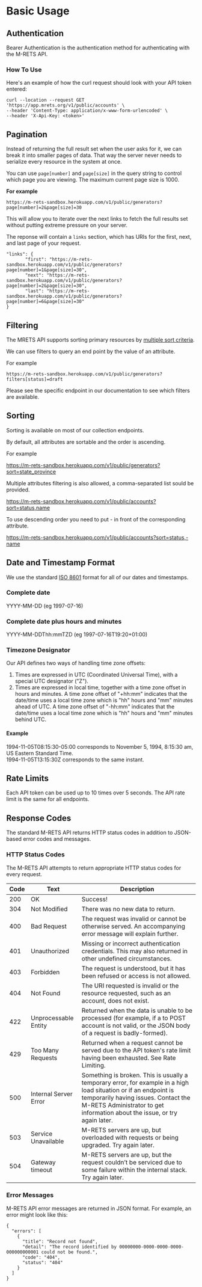 # Basic Usage

## Authentication

Bearer Authentication is the authentication method for authenticating with the M-RETS API.

### How To Use

Here's an example of how the curl request should look with your API token entered:

```
curl --location --request GET 'https://app.mrets.org/v1/public/accounts' \
--header 'Content-Type: application/x-www-form-urlencoded' \
--header 'X-Api-Key: <token>'
```
 
## Pagination

Instead of returning the full result set when the user asks for it, we can break it into smaller pages of data. That way the server never needs to serialize every resource in the system at once.

You can use `page[number]` and `page[size]` in the query string to control which page you are viewing. The maximum current page size is 1000.

**For example**

```
https://m-rets-sandbox.herokuapp.com/v1/public/generators?page[number]=2&page[size]=30
```

This will allow you to iterate over the next links to fetch the full results set without putting extreme pressure on your server.


The reponse will contain a `links` section, which has URIs for the first, next, and last page of your request.

```
"links": {
       "first": "https://m-rets-sandbox.herokuapp.com/v1/public/generators?page[number]=1&page[size]=30",
       "next": "https://m-rets-sandbox.herokuapp.com/v1/public/generators?page[number]=2&page[size]=30",
       "last": "https://m-rets-sandbox.herokuapp.com/v1/public/generators?page[number]=6&page[size]=30"
}
```   
## Filtering

The MRETS API supports sorting primary resources by [multiple sort criteria](https://jsonapi.org/format/#fetching-sorting).

We can use filters to query an end point by the value of an attribute.

For example

```
https://m-rets-sandbox.herokuapp.com/v1/public/generators?filters[status]=draft
```

Please see the specific endpoint in our documentation to see which filters are available.

## Sorting

Sorting is available on most of our collection endpoints.

By default, all attributes are sortable and the order is ascending.

For example

https://m-rets-sandbox.herokuapp.com/v1/public/generators?sort=state_province

Multiple attributes filtering is also allowed, a comma-separated list sould be provided.

https://m-rets-sandbox.herokuapp.com/v1/public/accounts?sort=status,name

To use descending order you need to put - in front of the corresponding attribute.

https://m-rets-sandbox.herokuapp.com/v1/public/accounts?sort=status,-name

## Date and Timestamp Format

We use the standard [ISO 8601](https://www.w3.org/TR/NOTE-datetime) format for all of our dates and timestamps.

### Complete date
YYYY-MM-DD (eg 1997-07-16)  
### Complete date plus hours and minutes
YYYY-MM-DDThh:mmTZD (eg 1997-07-16T19:20+01:00)

### Timezone Designator
Our API defines two ways of handling time zone offsets:

1. Times are expressed in UTC (Coordinated Universal Time), with a special UTC designator ("Z").
2. Times are expressed in local time, together with a time zone offset in hours and minutes. A time zone offset of "+hh:mm" indicates that the date/time uses a local time zone which is "hh" hours and "mm" minutes ahead of UTC. A time zone offset of "-hh:mm" indicates that the date/time uses a local time zone which is "hh" hours and "mm" minutes behind UTC. 

#### Example

1994-11-05T08:15:30-05:00 corresponds to November 5, 1994, 8:15:30 am, US Eastern Standard Time.  
1994-11-05T13:15:30Z corresponds to the same instant.

## Rate Limits

Each API token can be used up to 10 times over 5 seconds. The API rate limit is the same for all endpoints.

## Response Codes

The standard M-RETS API returns HTTP status codes in addition to JSON-based error codes and messages.

### HTTP Status Codes

The M-RETS API attempts to return appropriate HTTP status codes for every request.

| Code | Text                  | Description                                                                                                                                                                                                                                                                                                |
| ---- | --------------------- | ---------------------------------------------------------------------------------------------------------------------------------------------------------------------------------------------------------------------------------------------------------------------------------------------------------- |
| 200  | OK                    | Success!                                                                                                                                                                                                                                                                                                   |
| 304  | Not Modified          | There was no new data to return.                                                                                                                                                                                                                                                                           |
| 400  | Bad Request           | The request was invalid or cannot be otherwise served. An accompanying error message will explain further.                                                                                                                                                                                                 |
| 401  | Unauthorized          | Missing or incorrect authentication credentials. This may also returned in other undefined circumstances.                                                                                                                                                                                                  |
| 403  | Forbidden             | The request is understood, but it has been refused or access is not allowed. |
| 404  | Not Found             | The URI requested is invalid or the resource requested, such as an account, does not exist.                                                                                                                                                                                                                |
| 422  | Unprocessable Entity  | Returned when the data is unable to be processed (for example, if a to POST account is not valid, or the JSON body of a request is badly-formed). |
| 429  | Too Many Requests| Returned when a request cannot be served due to the API token's rate limit having been exhausted. See Rate Limiting. |
| 500  | Internal Server Error | Something is broken. This is usually a temporary error, for example in a high load situation or if an endpoint is temporarily having issues. Contact the M-RETS Administrator to get information about the issue, or try again later.                                                                      |
| 503  | Service Unavailable   | M-RETS servers are up, but overloaded with requests or being upgraded. Try again later.                                                                                                                                                                                                                                 |
| 504  | Gateway timeout       | M-RETS servers are up, but the request couldn’t be serviced due to some failure within the internal stack. Try again later.                                                                                                                                                                         |

### Error Messages

M-RETS API error messages are returned in JSON format. For example, an error might look like this:

```
{
  "errors": [
    {
      "title": "Record not found",
      "detail": "The record identified by 00000000-0000-0000-0000-000000000001 could not be found.",
      "code": "404",
      "status": "404"
    }
  ]
}
```




